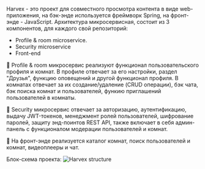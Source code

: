 Harvex - это проект для совместного просмотра контента в виде web-приложения, на бэк-энде используется фреймворк Spring, на фронт-энде - JavaScript.
Архитектура микросервисная, состоит из 3 компонентов, для каждого свой репозиторий:

- Profile & room microservice.
- Security microservice
- Front-end

💾 Profile & room микросервис реализуют функционал пользовательского профиля и комнат. В профиле отвечает за его настройки, раздел "Друзья", функцию оповещений и другой функционал профиля. В комнатах отвечает за их создание/удаление (CRUD операции), бэк чата, бэк поиска комнат и пользователей, функию приглашений пользователей в комнаты.

💾 Security микросервис отвечает за авторизацию, аутентификацию, выдачу JWT-токенов, менеджмент ролей пользователей, шифрование паролей, защиту энд-поинтов REST API, также включает в себя админ-панель с функционалом модерации пользователей и комнат.

💾 На фронт-энде реализуется каталог комнат, поиск пользователей и комнат, видеоплееры и чат.

Блок-схема проекта:
![Harvex structure](https://user-images.githubusercontent.com/98740924/222245310-9da08477-fb6c-466c-ad08-f6383f0a7a5d.jpeg)
